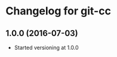 Changelog for git-cc
====================

1.0.0 (2016-07-03)
------------------

- Started versioning at 1.0.0

